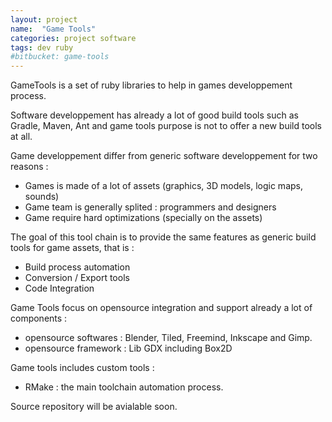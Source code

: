```yaml
---
layout: project
name:  "Game Tools"
categories: project software
tags: dev ruby
#bitbucket: game-tools
---
```


GameTools is a set of ruby libraries to help in games developpement process.

Software developpement has already a lot of good build tools such as Gradle, Maven, Ant and game tools purpose is not to offer a new build tools at all. 

Game developpement differ from generic software developpement for two reasons :

- Games is made of a lot of assets (graphics, 3D models, logic maps, sounds)
- Game team is generally splited : programmers and designers
- Game require hard optimizations (specially on the assets)

The goal of this tool chain is to provide the same features as generic build tools for game assets, that is :

- Build process automation
- Conversion / Export tools
- Code Integration

Game Tools focus on opensource integration and support already a lot of components :

- opensource softwares : Blender, Tiled, Freemind, Inkscape and Gimp.
- opensource framework : Lib GDX including Box2D

Game tools includes custom tools :

- RMake : the main toolchain automation process.

<div class="alert alert-danger" role="alert">
  <p>Source repository will be avialable soon.</p>
</div>